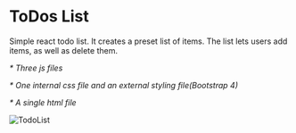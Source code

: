 # ToDos List

Simple react todo list. It creates a preset list of items. The list lets users add items, as well as delete them.

_* Three js files_

_* One internal css file and an external styling file(Bootstrap 4)_

_* A single html file_

![TodoList](https://drive.google.com/file/d/1Mp72iGMNaUN1bxJOvwW7Ie0kHNjzAW4n/view?usp=sharing)
